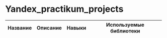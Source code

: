 # Yandex_practikum_projects
|Название       |Описание      | Навыки      | Используемые библиотеки |
|---------------|:------------:|:-----------:|-------------------------|
